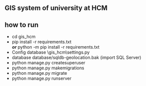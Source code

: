 GIS system of university at HCM
-------------------------

how to run
------------
  * cd gis_hcm
  * pip install -r requirements.txt\
   ***or*** python -m pip install -r requirements.txt 
  * Config database \gis_hcm\settings.py
  * database database/sqldb-geolocation.bak (import SQL Server)
  * python manage.py createsuperuser
  * python manage.py makemigrations
  * python manage.py migrate
  * python manage.py runserver
